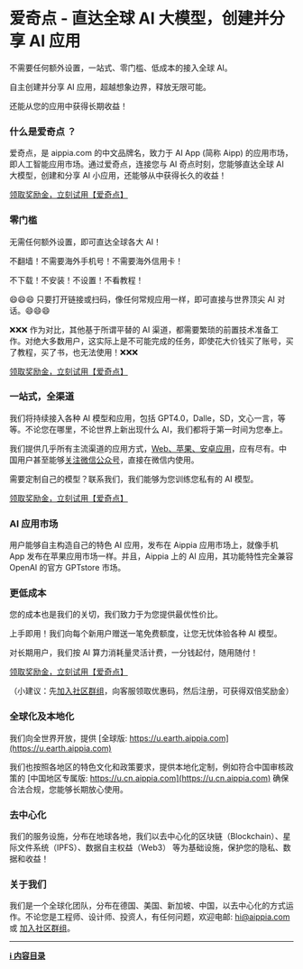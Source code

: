 # 爱奇点 - 直达全球 AI 大模型，创建并分享 AI 应用

不需要任何额外设置，一站式、零门槛、低成本的接入全球 AI。

自主创建并分享 AI 应用，超越想象边界，释放无限可能。

还能从您的应用中获得长期收益！

### 什么是爱奇点 ？

爱奇点，是 aippia.com 的中文品牌名，致力于 AI App (简称 Aipp) 的应用市场，即人工智能应用市场。通过爱奇点，连接您与 AI 奇点时刻，您能够直达全球 AI 大模型，创建和分享 AI 小应用，还能够从中获得长久的收益！

[领取奖励金，立刻试用【爱奇点】](https://u.aippia.com)

### 零门槛

无需任何额外设置，即可直达全球各大 AI！

不翻墙！不需要海外手机号！不需要海外信用卡！

不下载！不安装！不设置！不看教程！

😄😄😄 只要打开链接或扫码，像任何常规应用一样，即可直接与世界顶尖 AI 对话。😄😄😄

❌❌❌ 作为对比，其他基于所谓平替的 AI 渠道，都需要繁琐的前置技术准备工作。对绝大多数用户，这实际上是不可能完成的任务，即使花大价钱买了账号，买了教程，买了书，也无法使用！❌❌❌

[领取奖励金，立刻试用【爱奇点】](https://u.aippia.com)

### 一站式，全渠道

我们将持续接入各种 AI 模型和应用，包括 GPT4.0，Dalle，SD，文心一言，等等。不论您在哪里，不论世界上新出现什么 AI，我们都将于第一时间为您奉上。

我们提供几乎所有主流渠道的应用方式，[Web、苹果、安卓应用](https://u.aippia.com/#/pages/user-resource)，应有尽有。中国用户甚至能够[关注微信公众号](https://u.aippia.com/#/pages/user-resource-detail?tagnow=weixin)，直接在微信内使用。

需要定制自己的模型？联系我们，我们能够为您训练您私有的 AI 模型。

[领取奖励金，立刻试用【爱奇点】](https://u.aippia.com)

### AI 应用市场

用户能够自主构造自己的特色 AI 应用，发布在 Aippia 应用市场上，就像手机 App 发布在苹果应用市场一样。并且，Aippia 上的 AI 应用，其功能特性完全兼容 OpenAI 的官方 GPTstore 市场。

### 更低成本

您的成本也是我们的关切，我们致力于为您提供最优性价比。

上手即用！我们向每个新用户赠送一笔免费额度，让您无忧体验各种 AI 模型。

对长期用户，我们按 AI 算力消耗量灵活计费，一分钱起付，随用随付！

[领取奖励金，立刻试用【爱奇点】](https://u.aippia.com)

（小建议：先[加入社区群组](https://u.aippia.com/#/pages/user-resource)，向客服领取优惠码，然后注册，可获得双倍奖励金）

### 全球化及本地化

我们向全世界开放，提供 [全球版: https://u.earth.aippia.com](https://u.earth.aippia.com)

我们也按照各地区的特色文化和政策要求，提供本地化定制，例如符合中国审核政策的 [中国地区专属版: https://u.cn.aippia.com](https://u.cn.aippia.com) 确保合法合规，您能够长期放心使用。

### 去中心化

我们的服务设施，分布在地球各地，我们以去中心化的区块链（Blockchain）、星际文件系统（IPFS）、数据自主权益（Web3） 等为基础设施，保护您的隐私、数据和收益！

### 关于我们

我们是一个全球化团队，分布在德国、美国、新加坡、中国，以去中心化的方式运作。不论您是工程师、设计师、投资人，有任何问题，欢迎电邮: [hi@aippia.com](hi@aippia.com) 或 [加入社区群组](https://u.aippia.com/#/pages/user-resource)。

---

**[ℹ️ 内容目录](./README.md)**
